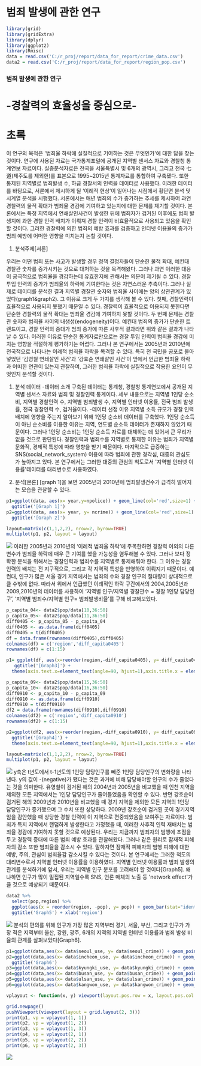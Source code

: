 범죄 발생에 관한 연구
================

``` r
library(grid)
library(gridExtra)
library(dplyr)
library(ggplot2)
library(Rmisc)
data = read.csv('C:/r_proj/report/data_for_report/crime_data.csv')
data2 = read.csv('C:/r_proj/report/data_for_report/region_pop.csv')
```

### 범죄 발생에 관한 연구

-경찰력의 효율성을 중심으로-
============================

초록
====

이 연구의 목적은 '범죄율 하락에 실질적으로 기여하는 것은 무엇인가'에 대한 답을 찾는 것이다. 연구에 사용된 자료는 국가통계포털에 공개된 지역별 센서스 자료와 경찰청 통계연보 자료이다. 실증분석자료은 전국을 서울특별시 및 6개의 광역시, 그리고 전국 七道(제주도를 제외한)를 표본으로 1995~2015년 통계자료를 통합하여 구축됐다. 또한 통제된 지역별로 범죄발생 수, 하급 경찰서의 인력을 데이터로 사용했다. 이러한 데이터를 바탕으로, 서론에서 제시하게 될 ‘이례적 현상’이 일어나는 시점에서 횡단면 분석 및 시계열 분석을 시행했다. 서론에서는 매년 범죄의 수가 증가하는 추세를 제시하여 과연 경찰력의 물적 확대가 범죄율 경감에 기여하고 있는지에 대한 문제를 제기할 것이다. 본론에서는 특정 지역에서 연쇄살인사건이 발생한 뒤에 범죄자가 검거된 이후에도 범죄 발생지에 과한 경찰 인력 배치가 이뤄져 경찰 인력이 비효율적으로 사용되고 있음을 확인할 것이다. 그러한 경찰력에 의한 범죄의 예방 효과를 검증하고 인터넷 이용율의 증가가 범죄 예방에 어떠한 영향을 미치는지 논할 것이다.

1.  분석주제\[서론\]

우리는 어떤 범죄 또는 사고가 발생할 경우 정책 결정자들이 단순한 물적 확대, 예컨대 경찰관 숫자를 증가시키는 것으로 대처하는 것을 목격해왔다. 그러나 과연 이러한 대응이 궁극적으로 범죄율을 경감하는데 유효한지에 관해서는 의문이 제기될 수 있다. 경찰 투입 인력의 증가가 범죄율의 하락에 기여한다는 것은 자연스러운 추측이다. 그러나 실제로 데이터를 분석한 결과 지역별 경찰관 숫자와 범죄율 사이에는 양의 상관관계가 있었다(graph1&graph2). 그 이유로 크게 두 가지를 생각해 볼 수 있다. 첫째, 경찰인력이 효율적으로 사용되지 못했기 때문일 수 있다. 경찰력이 효율적으로 이용되지 못한다면 단순한 경찰력의 물적 확대는 범죄율 경감에 기여하지 못할 것이다. 두 번째 문제는 경찰관 숫자와 범죄율 사이의 내생성(endogeneity)이다. 예컨대 범죄의 증가가 단순한 트랜드이고, 경찰 인력의 증대가 범죄 증가에 따른 사후적 결과라면 위와 같은 결과가 나타날 수 있다. 이러한 이유로 단순한 통계자료만으로는 경찰 투입 인력이 범죄율 경감에 미치는 영향을 적절하게 평가하기는 어렵다. 그러나 본 연구에서는 2005년과 2010년에 전국적으로 나타나는 이례적 범죄율 하락을 목격할 수 있다. 특히 전 국민을 공포로 몰아넣었던 ‘김영철 연쇄살인 사건’과 ‘강호순 연쇄살인 사건’이 앞에서 언급한 범죄율 하락과 어떠한 연관이 있는지 관찰하여, 그러한 범죄율 하락에 실질적으로 작용한 요인이 무엇인지 분석할 것이다.

1.  분석 데이터 -데이터 소개 구축된 데이터는 통계청, 경찰청 통계연보에서 공개된 지역별 센서스 자료와 범죄 및 경찰인력 통계이다. 세부 내용으로는 지역별 1인당 순소비, 지역별 경찰인력 수, 지역별 범죄발생 수, 지역별 인터넷 이용률, 전국 범죄 발생률, 전국 경찰인력 수, 검거율이다. -데이터 선정 이유 지역별 소득 규모가 경찰 인력 배치에 영향을 주는지 알아보기 위해 1인당 순소비 데이터를 구축했다. 1인당 순소득이 아닌 순소비를 이용한 이유는 지역, 연도별 순소득 데이터가 존재하지 않았기 때문이다. 그러나 1인당 순소비는 1인당 순소득 자료를 대체하는 데 있어서 큰 무리가 없을 것으로 판단된다. 경찰인력과 범죄수를 지역별로 통제한 이유는 범죄가 지역별 문화적, 경제적 특성에 따라 영향을 받기 때문이다. 마지막으로 급증하는 SNS(social\_network\_system) 이용에 따라 범죄에 관한 경각심, 대중의 관심도가 높아지고 있다. 본 연구에서는 그러한 대중의 관심의 척도로서 '지역별 인터넷 이용률'데이터를 대리변수로 사용하였다.

2.  분석\[본론\] \[graph 1\]을 보면 2005년과 2010년에 범죄발생건수가 급격히 떨어지는 모습을 관찰할 수 있다.

``` r
p1=ggplot(data, aes(x= year,y=npolice)) + geom_line(col='red',size=1) + geom_point(col = 'red',size=2) +
  ggtitle('[Graph 1]')
p2=ggplot(data, aes(x= year, y= ncrime)) + geom_line(col='red',size=1) + geom_point(col = 'red',size=2) +
  ggtitle('[Graph 2]')

layout=matrix(c(1,1,2,2), nrow=2, byrow=TRUE)
multiplot(p1, p2, layout = layout)
```

![](my_report_rmd_files/figure-markdown_github/unnamed-chunk-2-1.png) 이러한 2005년과 2010년의 ‘이례적 범죄율 하락’에 주목한하면 경찰력 이외의 다른 변수가 범죄율 하락에 매우 큰 기여를 했을 가능성을 염두해볼 수 있다. 그러나 보다 정확한 분석을 위해서는 경찰인력과 범죄수를 지역별로 통제해줘야 한다. 그 이유는 경찰 인력의 배치는 전 지구적으로, 그리고 각 지역적 특성을 반영하여 이뤄지기 때문이다. 예컨대, 인구가 많은 서울 경기 지역에서는 범죄의 수와 경찰 인구의 절대량이 상대적으로 클 수밖에 없다. 따라서 위에서 언급했던 이례적인 하락 구간에서의 2004,2005년과 2009,2010년의 데이터를 사용하여 ‘지역별 인구/지역별 경찰관수 = 경찰 1인당 담당인구’, ‘지역별 범죄수/지역별 인구= 범죄발생비율’를 구해 비교해보았다.

``` r
p_capita_04<- data2$pop/data[10,36:50]
p_capita_05<- data2$pop/data[11,36:50]
diff0405 <- p_capita_05 - p_capita_04
diff0405 <- as.data.frame(diff0405)
diff0405 = t(diff0405)
df = data.frame(rownames(diff0405),diff0405)
colnames(df) = c('region','diff_capita0405')
rownames(df) = c(1:15)

p1= ggplot(df, aes(x=reorder(region,-diff_capita0405), y= diff_capita0405)) + geom_bar(stat= 'identity', fill='red') +
   ggtitle('[Graph3]') +
  theme(axis.text.x=element_text(angle=90, hjust=1),axis.title.x = element_blank())

p_capita_09<- data2$pop/data[15,36:50]
p_capita_10<- data2$pop/data[16,36:50]
diff0910 <- p_capita_10 - p_capita_09
diff0910 <- as.data.frame(diff0910)
diff0910 = t(diff0910)
df2 = data.frame(rownames(diff0910),diff0910)
colnames(df2) = c('region','diff_capita0910')
rownames(df2) = c(1:15)

p2=ggplot(df2, aes(x=reorder(region,-diff_capita0910), y= diff_capita0910)) + geom_bar(stat= 'identity', fill='red') +
  ggtitle('[Graph4]') +
  theme(axis.text.x=element_text(angle=90, hjust=1),axis.title.x = element_blank())

layout=matrix(c(1,1,2,2), nrow=2, byrow=TRUE)
multiplot(p1, p2, layout = layout)
```

![](my_report_rmd_files/figure-markdown_github/unnamed-chunk-3-1.png) y축은 t년도에서 t-1년도의 1인당 담당인구를 빼준 1인당 담당인구의 변화량을 나타낸다. y의 값이 -(negative)가 됐다는 것은 과거에 비해 담당해야할 인구의 수가 줄었다는 것을 의미한다. 유영철이 검거된 해의 2004년과 2005년을 비교했을 때 인천 지역을 제외한 모든 지역에서는 1인당 담당인구가 줄어들었음을 확인할 수 있다. 반면 강호순이 검거된 해의 2009년과 2010년을 비교했을 때 경기 지역을 제외한 모든 지역의 1인당 담당인구가 증가했으며 그 수치 또한 상당하다. 2009년 강호순이 검거된 곳이 경기지역임을 감안했을 때 상당한 경찰 인력이 이 지역으로 편중되었음을 보여주는 자료이다. 범죄가 특지 지역에서 랜덤하게 발생한다고 가정했을 때, 이러한 사후적 인력 재배치는 범죄율 경감에 기여하지 못할 것으로 예상된다. 우리는 지금까지 범죄자의 범행에 초점을 두고 경찰력 증대에 따른 범죄 예방 효과를 관찰해왔다. 그러나 같은 원리로 잠재적 피해자의 감소 또한 범죄율을 감소시 수 있다. 말하자면 잠재적 피해자의 범행 피해에 대한 예방, 주의, 관심이 범죄율감 감소시킬 수 있다는 것이다. 본 연구에서는 그러한 척도의 대리변수로서 지역별 인터넷 이용률을 이용하였다. 지역별 인터넷 이용률과 범죄 발생의 관계를 분석하기에 앞서, 우리는 지역별 인구 분포를 고려해야 할 것이다\[Graph5\]. 왜냐하면 인구가 많이 밀집된 지역일수록 SNS, 언론 매체의 노출 등 'network effect'가 클 것으로 예상되기 때문이다.

``` r
data2 %>%
  select(pop,region) %>%
  ggplot(aes(x = reorder(region, -pop), y= pop)) + geom_bar(stat="identity",fill="darkgreen") +
  ggtitle('Graph5') + xlab('region')
```

![](my_report_rmd_files/figure-markdown_github/unnamed-chunk-4-1.png) 분석의 편의를 위해 인구가 가장 많은 지역부터 경기, 서울, 부산, 그리고 인구가 가장 적은 지역부터 울산, 강원, 광주, 6개의 지역의 지역별 인터넷 이용률과 범죄 발생 비율의 관계를 살펴보았다\[Graph6\].

``` r
p1=ggplot(data,aes(x= data$seoul_use, y= data$seoul_crime)) + geom_point(shape=1, col='red',size=3)#
p2=ggplot(data,aes(x= data$incheon_use, y= data$incheon_crime)) + geom_point(shape=1, col='red',size=3) +
  ggtitle('Graph6')
p3=ggplot(data,aes(x= data$kyungki_use, y= data$kyungki_crime)) + geom_point(shape=1, col='red',size=3)
p4=ggplot(data,aes(x= data$busan_use, y= data$busan_crime)) + geom_point(shape=1, col='red',size=3) #
p5=ggplot(data,aes(x= data$ulsan_use, y= data$ulsan_crime)) + geom_point(shape=1, col='red',size=3) #
p6=ggplot(data,aes(x= data$kangwon_use, y= data$kangwon_crime)) + geom_point(shape=1, col='red',size=3) #

vplayout <- function(x, y) viewport(layout.pos.row = x, layout.pos.col = y)

grid.newpage()
pushViewport(viewport(layout = grid.layout(2, 3)))
print(p1, vp = vplayout(1, 1))
print(p2, vp = vplayout(1, 2))
print(p3, vp = vplayout(1, 3))
print(p4, vp = vplayout(2, 1))
print(p5, vp = vplayout(2, 2))
print(p6, vp = vplayout(2, 3))
```

![](my_report_rmd_files/figure-markdown_github/unnamed-chunk-5-1.png)
